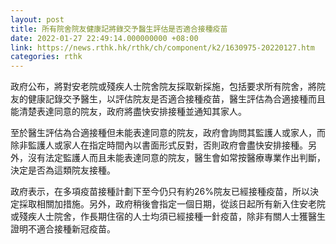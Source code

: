 ```yaml
---
layout: post
title: 所有院舍院友健康記將錄交予醫生評估是否適合接種疫苗
date: 2022-01-27 22:49:14.000000000 +08:00
link: https://news.rthk.hk/rthk/ch/component/k2/1630975-20220127.htm
categories: rthk
---
```


政府公布，將對安老院或殘疾人士院舍院友採取新採施，包括要求所有院舍，將院友的健康記錄交予醫生，以評估院友是否適合接種疫苗，醫生評估為合適接種而且能清楚表達同意的院友，政府將盡快安排接種並通知其家人。

至於醫生評估為合適接種但未能表達同意的院友，政府會詢問其監護人或家人，而除非監護人或家人在指定時間內以書面形式反對，否則政府會盡快安排接種。另外，沒有法定監護人而且未能表達同意的院友，醫生會如常按醫療專業作出判斷，決定是否為這類院友接種。

政府表示，在多項疫苗接種計劃下至今仍只有約26%院友已經接種疫苗，所以決定採取相關加措施。另外，政府稍後會指定一個日期，從該日起所有新入住安老院或殘疾人士院舍，作長期住宿的人士均須已經接種一針疫苗，除非有關人士獲醫生證明不適合接種新冠疫苗。
